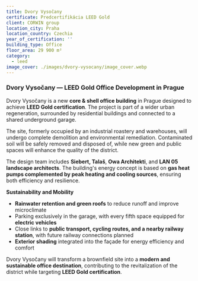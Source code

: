 ```yaml
---
title: Dvory Vysočany
certificate: Predcertifikácia LEED Gold
client: CORWIN group
location_city: Praha
location_country: Czechia
year_of_certification: ''
building_type: Office
floor_area: 29 900 m²
category:
  - leed
image_cover: ./images/dvory-vysocany/image_cover.webp
---
```


### Dvory Vysočany — LEED Gold Office Development in Prague

Dvory Vysočany is a new **core & shell office building** in Prague designed to achieve **LEED Gold certification**. The project is part of a wider urban regeneration, surrounded by residential buildings and connected to a shared underground garage.

The site, formerly occupied by an industrial roastery and warehouses, will undergo complete demolition and environmental remediation. Contaminated soil will be safely removed and disposed of, while new green and public spaces will enhance the quality of the district.

The design team includes **Siebert, Talaš**, **Owa Architekti**, and **LAN 05 landscape architects**. The building's energy concept is based on **gas heat pumps complemented by peak heating and cooling sources**, ensuring both efficiency and resilience.

**Sustainability and Mobility**

- **Rainwater retention and green roofs** to reduce runoff and improve microclimate
- Parking exclusively in the garage, with every fifth space equipped for **electric vehicles**
- Close links to **public transport, cycling routes, and a nearby railway station**, with future railway connections planned
- **Exterior shading** integrated into the façade for energy efficiency and comfort

Dvory Vysočany will transform a brownfield site into a **modern and sustainable office destination**, contributing to the revitalization of the district while targeting **LEED Gold certification**.
